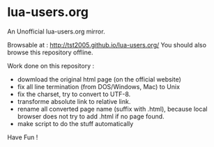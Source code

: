 # lua-users.org
An Unofficial lua-users.org mirror.

Browsable at : http://tst2005.github.io/lua-users.org/
You should also browse this repository offline.

Work done on this repository :
 * dowmload the original html page (on the official website)
 * fix all line termination (from DOS/Windows, Mac) to Unix
 * fix the charset, try to convert to UTF-8.
 * transforme absolute link to relative link.
 * rename all converted page name (suffix with .html), because local browser does not try to add .html if no page found.
 * make script to do the stuff automatically
 
Have Fun !
